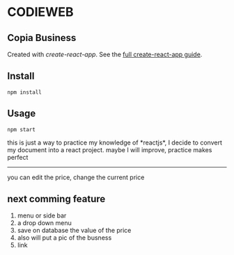# CODIEWEB

## Copia Business

Created with *create-react-app*. See the [full create-react-app guide](https://github.com/facebookincubator/create-react-app/blob/master/packages/react-scripts/template/README.md).



## Install

`npm install`


## Usage

`npm start`

<p> 
this is just a way to practice my knowledge of *reactjs*, I decide to convert my document into a react project. maybe I will improve, practice makes perfect
</p>

---

<p>
    you can edit the price, change the current price
</p>

## next comming feature

1. menu or side bar
2. a drop down menu
3. save on database the value of the price
4. also will put a pic of the busness
5. link 